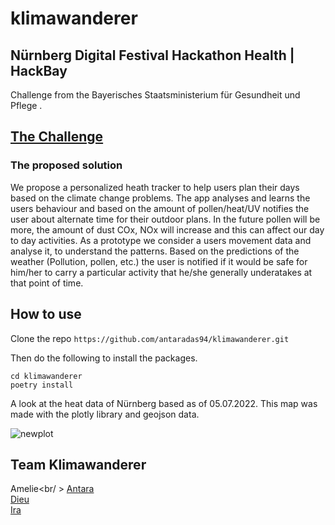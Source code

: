 # klimawanderer


## Nürnberg Digital Festival Hackathon Health | HackBay
Challenge from the Bayerisches Staatsministerium für Gesundheit und Pflege .

## [The Challenge](https://nuernberg.digital/programm-2022/programmuebersicht/details/health-hackday.html?mc_cid=15839485e6&mc_eid=35046091ed)
### The proposed solution
We propose a personalized heath tracker to help users plan their days based on the climate change problems. The app analyses and learns the users behaviour and based on the amount of pollen/heat/UV notifies the user about alternate time for their outdoor plans. In the future pollen will be more, the amount of dust COx, NOx will increase and this can affect our day to day activities.
As a prototype we consider a users movement data and analyse it, to understand the patterns. Based on the predictions of the weather (Pollution, pollen, etc.) the user is notified if it would be safe for him/her to carry a particular activity that he/she generally underatakes at that point of time. 


## How to use

Clone the repo
`https://github.com/antaradas94/klimawanderer.git`

Then do the following to install the packages.

```
cd klimawanderer
poetry install
```

A look at the heat data of Nürnberg based as of 05.07.2022. This map was made with the plotly library and geojson data.

![newplot](https://user-images.githubusercontent.com/29475679/178160815-ab1955d4-eab9-4139-87e7-80feec8aaedc.png)



## Team Klimawanderer 
Amelie<br/ >
[Antara](https://github.com/antaradas94) <br />
[Dieu](https://github.com/dieunik) <br />
[Ira](https://github.com/Ira-Sim/) <br />
